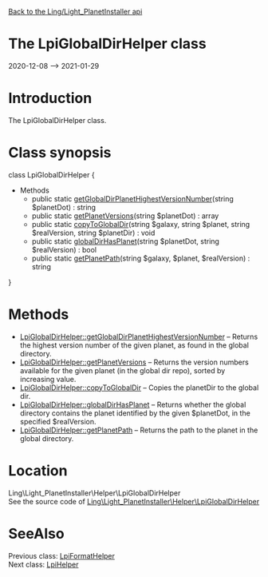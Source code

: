 [Back to the Ling/Light_PlanetInstaller api](https://github.com/lingtalfi/Light_PlanetInstaller/blob/master/doc/api/Ling/Light_PlanetInstaller.md)



The LpiGlobalDirHelper class
================
2020-12-08 --> 2021-01-29






Introduction
============

The LpiGlobalDirHelper class.



Class synopsis
==============


class <span class="pl-k">LpiGlobalDirHelper</span>  {

- Methods
    - public static [getGlobalDirPlanetHighestVersionNumber](https://github.com/lingtalfi/Light_PlanetInstaller/blob/master/doc/api/Ling/Light_PlanetInstaller/Helper/LpiGlobalDirHelper/getGlobalDirPlanetHighestVersionNumber.md)(string $planetDot) : string
    - public static [getPlanetVersions](https://github.com/lingtalfi/Light_PlanetInstaller/blob/master/doc/api/Ling/Light_PlanetInstaller/Helper/LpiGlobalDirHelper/getPlanetVersions.md)(string $planetDot) : array
    - public static [copyToGlobalDir](https://github.com/lingtalfi/Light_PlanetInstaller/blob/master/doc/api/Ling/Light_PlanetInstaller/Helper/LpiGlobalDirHelper/copyToGlobalDir.md)(string $galaxy, string $planet, string $realVersion, string $planetDir) : void
    - public static [globalDirHasPlanet](https://github.com/lingtalfi/Light_PlanetInstaller/blob/master/doc/api/Ling/Light_PlanetInstaller/Helper/LpiGlobalDirHelper/globalDirHasPlanet.md)(string $planetDot, string $realVersion) : bool
    - public static [getPlanetPath](https://github.com/lingtalfi/Light_PlanetInstaller/blob/master/doc/api/Ling/Light_PlanetInstaller/Helper/LpiGlobalDirHelper/getPlanetPath.md)(string $galaxy, $planet, $realVersion) : string

}






Methods
==============

- [LpiGlobalDirHelper::getGlobalDirPlanetHighestVersionNumber](https://github.com/lingtalfi/Light_PlanetInstaller/blob/master/doc/api/Ling/Light_PlanetInstaller/Helper/LpiGlobalDirHelper/getGlobalDirPlanetHighestVersionNumber.md) &ndash; Returns the highest version number of the given planet, as found in the global directory.
- [LpiGlobalDirHelper::getPlanetVersions](https://github.com/lingtalfi/Light_PlanetInstaller/blob/master/doc/api/Ling/Light_PlanetInstaller/Helper/LpiGlobalDirHelper/getPlanetVersions.md) &ndash; Returns the version numbers available for the given planet (in the global dir repo), sorted by increasing value.
- [LpiGlobalDirHelper::copyToGlobalDir](https://github.com/lingtalfi/Light_PlanetInstaller/blob/master/doc/api/Ling/Light_PlanetInstaller/Helper/LpiGlobalDirHelper/copyToGlobalDir.md) &ndash; Copies the planetDir to the global dir.
- [LpiGlobalDirHelper::globalDirHasPlanet](https://github.com/lingtalfi/Light_PlanetInstaller/blob/master/doc/api/Ling/Light_PlanetInstaller/Helper/LpiGlobalDirHelper/globalDirHasPlanet.md) &ndash; Returns whether the global directory contains the planet identified by the given $planetDot, in the specified $realVersion.
- [LpiGlobalDirHelper::getPlanetPath](https://github.com/lingtalfi/Light_PlanetInstaller/blob/master/doc/api/Ling/Light_PlanetInstaller/Helper/LpiGlobalDirHelper/getPlanetPath.md) &ndash; Returns the path to the planet in the global directory.





Location
=============
Ling\Light_PlanetInstaller\Helper\LpiGlobalDirHelper<br>
See the source code of [Ling\Light_PlanetInstaller\Helper\LpiGlobalDirHelper](https://github.com/lingtalfi/Light_PlanetInstaller/blob/master/Helper/LpiGlobalDirHelper.php)



SeeAlso
==============
Previous class: [LpiFormatHelper](https://github.com/lingtalfi/Light_PlanetInstaller/blob/master/doc/api/Ling/Light_PlanetInstaller/Helper/LpiFormatHelper.md)<br>Next class: [LpiHelper](https://github.com/lingtalfi/Light_PlanetInstaller/blob/master/doc/api/Ling/Light_PlanetInstaller/Helper/LpiHelper.md)<br>
